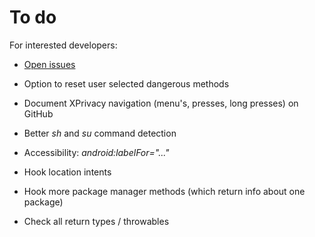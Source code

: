 To do
=====

For interested developers:

* [Open issues](https://github.com/M66B/XPrivacy/issues?state=open)

* Option to reset user selected dangerous methods
* Document XPrivacy navigation (menu's, presses, long presses) on GitHub
* Better *sh* and *su* command detection
* Accessibility: *android:labelFor="..."*
* Hook location intents
* Hook more package manager methods (which return info about one package)
* Check all return types / throwables